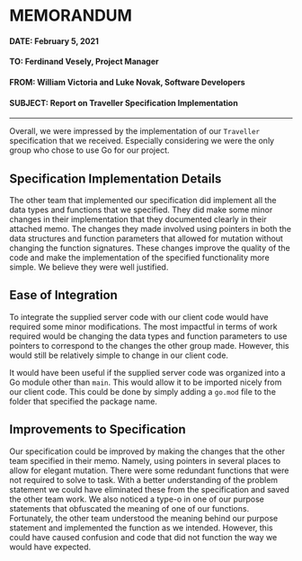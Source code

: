 # MEMORANDUM

#### DATE: February 5, 2021
#### TO: Ferdinand Vesely, Project Manager
#### FROM: William Victoria and Luke Novak, Software Developers
#### SUBJECT: Report on Traveller Specification Implementation

---

Overall, we were impressed by the implementation of our `Traveller` specification that we received. Especially considering we were the only group who chose to use Go for our project.

## Specification Implementation Details

The other team that implemented our specification did implement all the data types and functions that we specified. They did make some minor changes in their implementation that they documented clearly in their attached memo. The changes they made involved using pointers in both the data structures and function parameters that allowed for mutation without changing the function signatures. These changes improve the quality of the code and make the implementation of the specified functionality more simple. We believe they were well justified.

## Ease of Integration

To integrate the supplied server code with our client code would have required some minor modifications. The most impactful in terms of work required would be changing the data types and function parameters to use pointers to correspond to the changes the other group made. However, this would still be relatively simple to change in our client code.

It would have been useful if the supplied server code was organized into a Go module other than `main`. This would allow it to be imported nicely from our client code. This could be done by simply adding a `go.mod` file to the folder that specified the package name.

## Improvements to Specification

Our specification could be improved by making the changes that the other team specified in their memo. Namely, using pointers in several places to allow for elegant mutation. There were some redundant functions that were not required to solve to task. With a better understanding of the problem statement we could have eliminated these from the specification and saved the other team work. We also noticed a type-o in one of our purpose statements that obfuscated the meaning of one of our functions. Fortunately, the other team understood the meaning behind our purpose statement and implemented the function as we intended. However, this could have caused confusion and code that did not function the way we would have expected.
